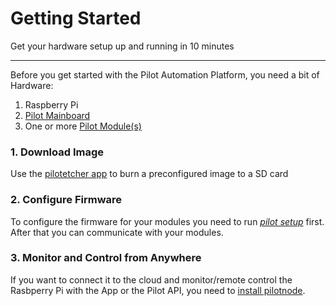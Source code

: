 # Getting Started
<p class="sub1">Get your hardware setup up and running in 10 minutes</p>

---
Before you get started with the Pilot Automation Platform, you need a bit of Hardware:

1. Raspberry Pi
2. [Pilot Mainboard](https://uk.rs-online.com/web/p/semiconductor-development-kit-accessories/8474894/)
3. One or more [Pilot Module(s)](https://uk.rs-online.com/web/c/?sra=oss&r=t&searchTerm=amescon+module)


### 1. Download Image 
Use the [pilotetcher app](https://github.com/amescon/pilotetcher/releases/) to burn a preconfigured image to a SD card

### 2. Configure Firmware
To configure the firmware for your modules you need to run [*pilot setup*](/docs/getting-started/install-pilot-config.md) first.
After that you can communicate with your modules.

### 3. Monitor and Control from Anywhere
If you want to connect it to the cloud and monitor/remote control the Rasbperry Pi with the App or the Pilot API, you need to [install pilotnode](/docs/getting-started/install-pilotnode.md).